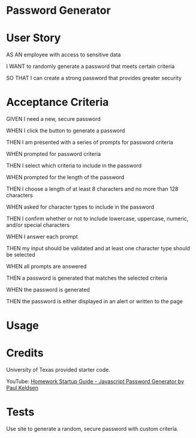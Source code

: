# Password Generator

 # User Story

AS AN employee with access to sensitive data

I WANT to randomly generate a password that meets certain criteria

SO THAT I can create a strong password that provides greater security

 # Acceptance Criteria

GIVEN I need a new, secure password

WHEN I click the button to generate a password

THEN I am presented with a series of prompts for password criteria

WHEN prompted for password criteria

THEN I select which criteria to include in the password

WHEN prompted for the length of the password

THEN I choose a length of at least 8 characters and no more than 128 characters

WHEN asked for character types to include in the password

THEN I confirm whether or not to include lowercase, uppercase, numeric, and/or special characters

WHEN I answer each prompt

THEN my input should be validated and at least one character type should be selected

WHEN all prompts are answered

THEN a password is generated that matches the selected criteria

WHEN the password is generated

THEN the password is either displayed in an alert or written to the page

# Usage

<!-- screenshot of finished page -->

# Credits

University of Texas provided starter code.

YouTube: [Homework Startup Guide - Javascript Password Generator by Paul Keldsen](https://www.youtube.com/watch?v=x4HUaiazDes)

# Tests

Use site to generate a random, secure password with custom criteria.